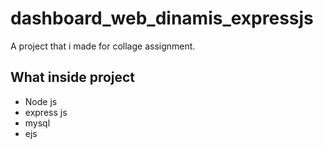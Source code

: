 # dashboard_web_dinamis_expressjs
A project that i made for collage assignment.
## What inside project
- Node js
- express js
- mysql
- ejs
